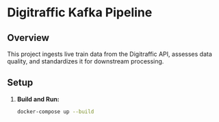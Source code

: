 # Digitraffic Kafka Pipeline

## Overview
This project ingests live train data from the Digitraffic API, assesses data quality, and standardizes it for downstream processing.

## Setup

1. **Build and Run:**
   ```bash
   docker-compose up --build
